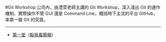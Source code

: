#Git Workshop
公司內，由澧萱老師主講的 Git Workshop，深入淺出 Git 的運作機制、實際操作不管 GUI 還是 Command Line，概括時下主流的平台 GitHub，率眾一窺 Git 的究竟。

---

- [第一堂](Git/GitWorkshop/GitWorkshop#1.mdown)（[點我看簡報](https://speakerdeck.com/vc7/git-workshop-01))